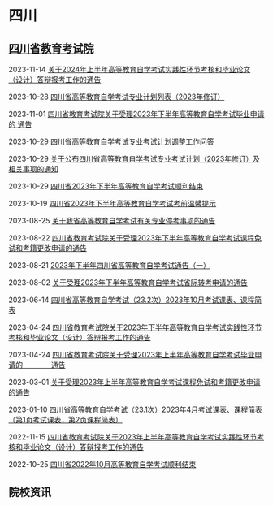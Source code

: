 # 四川

## [四川省教育考试院](https://www.sceea.cn)

2023-11-14 [关于2024年上半年高等教育自学考试实践性环节考核和毕业论文（设计）答辩报考工作的通告](https://www.sceea.cn/Html/202311/Newsdetail_3425.html)

2023-10-28 [四川省高等教育自学考试专业计划列表（2023年修订）](https://www.sceea.cn/Html/202310/Newsdetail_3410.html)

2023-11-01 [四川省教育考试院关于受理2023年下半年高等教育自学考试毕业申请的      通告](https://www.sceea.cn/Html/202311/Newsdetail_3418.html)

2023-10-29 [四川省高等教育自学考试专业考试计划调整工作问答](https://www.sceea.cn/Html/202310/Newsdetail_3413.html)

2023-10-29 [关于公布四川省高等教育自学考试专业考试计划（2023年修订）及相关事项的通知](https://www.sceea.cn/Html/202310/Newsdetail_3412.html)

2023-10-29 [四川省2023年下半年高等教育自学考试顺利结束](https://www.sceea.cn/Html/202310/Newsdetail_3411.html)

2023-10-19 [四川省2023年下半年高等教育自学考试考前温馨提示](https://www.sceea.cn/Html/202310/Newsdetail_3401.html)

2023-08-25 [关于我省高等教育自学考试有关专业停考事项的通告](https://www.sceea.cn/Html/202308/Newsdetail_3346.html)

2023-08-22 [四川省教育考试院关于受理2023年下半年高等教育自学考试课程免试和考籍更改申请的通告](https://www.sceea.cn/Html/202308/Newsdetail_3343.html)

2023-08-21 [2023年下半年四川省高等教育自学考试通告（一）](https://www.sceea.cn/Html/202308/Newsdetail_3342.html)

2023-08-02 [关于受理2023年下半年高等教育自学考试省际转考申请的通告](https://www.sceea.cn/Html/202308/Newsdetail_3307.html)

2023-06-14 [四川省高等教育自学考试（23.2次）2023年10月考试课表、课程简表](https://www.sceea.cn/Html/202306/Newsdetail_3222_1.html)

2023-04-24 [四川省教育考试院关于2023年下半年高等教育自学考试实践性环节考核和毕业论文（设计）答辩报考工作的通告](https://www.sceea.cn/Html/202304/Newsdetail_3066.html)

2023-04-24 [四川省教育考试院关于受理2023年上半年高等教育自学考试毕业申请的　　　　通告](https://www.sceea.cn/Html/202304/Newsdetail_3067.html)

2023-03-01 [关于受理2023年上半年高等教育自学考试课程免试和考籍更改申请的通告](https://www.sceea.cn/Html/202303/Newsdetail_3011.html)

2023-01-10 [四川省高等教育自学考试（23.1次）2023年4月考试课表、课程简表（第1页考试课表，第2页课程简表）](https://www.sceea.cn/Html/202301/Newsdetail_2972_1.html)

2022-11-15 [四川省教育考试院关于2023年上半年高等教育自学考试实践性环节考核和毕业论文（设计）答辩报考工作的通告](https://www.sceea.cn/Html/202211/Newsdetail_2883.html)

2022-10-25 [四川省2022年10月高等教育自学考试顺利结束](https://www.sceea.cn/Html/202210/Newsdetail_2862.html)



## 院校资讯